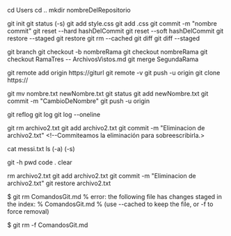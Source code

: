 <!-- GIT es un sistema de control de versiones. Podremos guardar diferentes versiones del mismo código, estos guardados se harán con el comando commit.
Tambíen podremos crear branch´s (ramas) que nos permitirá tener diferentes dimensiones del mismo repositorio (al practicarlo se comprenderá fácilmente). 
Estas ramas sirven para poder realizar las modificaciones que queramos sin arriesgar el código de la rama de producción usualmente la principal llamada master o main. -->

  
<!-- Ubicación de directorio y creación del repositorio al que le iniciaremos GIT-->
cd Users <!--Cambio de directorio (carpeta) (cd = change directory). -->
cd .. <!--Retrocedemos al directorio anterior al que nos encontramos.-->
mkdir nombreDelRepositorio <!--Creamos un nuevo directorio (carpeta). -->


<!-- Comandos de git relacionados con la staging area -->
git init <!--Inicializamos el repositorio de git en el directorio en el que nos encontremos-->
git status (-s) <!--Muestra el estado de los archivos de la staging area (Added, Modified, Deleted, etc)-->
git add style.css <!--Seleccionaremos que archivos o modificaciones añadir a staging area-->
git add .css <!--Subirá o modificará todos los archivos con esa terminación a la staging area-->
git commit -m "nombre commit"<!--Confirma los cambios que esten en el staging area y sobreescribe al archivo creando una nueva versión del mismo, la más actualizada.-->
git reset --hard hashDelCommit <!--Restauraremos un archivo con un commit anterior. --Hard actualizará la versión del commit automaticamente y eliminará todas las versiones (commits) siguientes-->
git reset --soft hashDelCommit <!--A diferencia del anterior, no se perderán los datos de los siguientes commits si no que se mantendrán, pero el archivo estará en estado de "Modified" ya que efectivamente se cargó un commit anterior, ahora para restaurar ese commit se debe restaurar las modificaciones y restaurar el archivo, con los siguientes dos comandos.  -->
git restore --staged <!--Sacaremos al archivo o las modificaciones de la staging area-->
git restore <!--Recuperamos la versión del código del último commit guardado. Cargamos el último guardado.-->
git rm --cached <!--Eliminamos un archivo de GIT de la staging area. Pero no se borrá de los archivos.-->
git diff <!-- Mostrará los cambios realizados recientemente--> 
git diff --staged <!--Mostrará los cambios de la staging area listos para commitearse. -->


<!-- RAMAS -->
git branch <!--Se nos mostrarán todas las ramas del repositorio local de git-->
git checkout -b nombreRama <!-- Creamos una rama y nos paramos sobre ella. -->
git checkout nombreRama <!-- Seleccionamos otra rama para usar-->
git checkout RamaTres -- ArchivosVistos.md <!--En la rama que ejecutó el código pegamos un archivo de la rama indicada-->
git merge SegundaRama <!--En la rama que ejecutó el código se pegarán todos los archivos de la rama indicada.-->


<!-- GITHUB -->
git remote add origin https://giturl <!--Vinculamos nuestro repositorio local git al repositorio web de github-->
git remote -v <!--Se nos mostrará la URL del repositorio web al que vinculamos nuestro repositorio local -->
git push -u origin <!--Pusheamos al repositorio web de github, podemos una rama indicando su nombre, el último commit realizado sin indicar nada, asi como está.-->
git clone https:// <!--Realizamos un clon de un repositorio remoto en github con su URL-->


<!-- CAMBIAR NOMBRES DE ARCHIVOS Y SU PROCESO PARA ACTUALIZARLOS EN LA PÁGINA WEB -->
git mv nombre.txt newNombre.txt <!-- Cambio de nombre. Ahora se debe agregar este cambio a staging area y commitearlo para pushearlo.-->
git status <!-- Comprobamos el cambio de nombre. Deberá decir "Renamed" -->
git add newNombre.txt <!-- Añadimos el cambio de nombre a la staging area. -->
git commit -m "CambioDeNombre" <!-- Realizamos el commit para confirmar los cambios. -->
git push -u origin <!-- Pusheamos al repositorio web todos los cambios commiteados. En este caso el "git mv" que fue commiteado. -->


<!-- VER EL HISTORIAL DE CAMBIOS DE GIT -->
git reflog <!--Comando que mostrara EL HISTORIAL COMPLETO-->
git log <!-- Comando que se mostrará el historial reciente de movimientos en el git ( mostrará todos los commits con su nombre, autor y fecha) -->
git log --oneline <!-- Para que se vea reducido en una línea. Solo se mostrará el nombre del commit y su hash (ID) -->


<!-- BORRAR ARCHIVOS CON COMANDO GIT -->
git rm archivo2.txt <!-- Además de borrarlo de los archivos locales (working directory) lo eliminamos del repositorio de git. -->
git add archivo2.txt <!--Añadimos el delete a la staging area-->
git commit -m "Eliminacion de archivo2.txt" <!--Commiteamos la eliminación para sobreescribirla.>


<!-- EXTRAS -->
cat messi.txt <!--Se muestra el contenido del archivo indicado.-->
ls (-a) (-s) <!--Se nos mostrarán los archivos del repositorio local git.--> 
<!-- -a agrega las carpetas ocultas (el repositorio .git) -s nos muestra el tamaño de cada directorio (carpeta) en bloques de discos -->
git -h <!-- Help. Te da opciones. -->
pwd <!--Mostrará el repositorio donde estamos ubicados. -->
code . <!-- Abrimos en VSCODE el repositorio en el que estamos parados. -->
clear <!-- Limpiamos git bash -->


<!-- BORRAR ARCHIVOS CON COMANDO DE SISTEMA OPERATIVO -->
rm archivo2.txt <!--Borramos el archivo del working directory (archivos locales) -->
git add archivo2.txt<!--Añadimos la eliminación a la staging area para commitearla y capitalizarla.-->
git commit -m "Eliminacion de archivo2.txt" <!-- Ahora realizaremos el commit de la eliminación. -->
git restore archivo2.txt <!-- Recuperamos el archivo borrado -->


<!-- Problema al intentar borrar y su posterior solución -->
$ git rm ComandosGit.md
% error: the following file has changes staged in the index:
%     ComandosGit.md
% (use --cached to keep the file, or -f to force removal)

$ git rm -f ComandosGit.md
<!-- rm 'ComandosGit.md' -->

<!-- Preguntarle a Guille como resolver el no poder ejecutar comandos al usar git log || git reflog -->